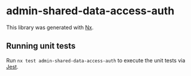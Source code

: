 # admin-shared-data-access-auth

This library was generated with [Nx](https://nx.dev).

## Running unit tests

Run `nx test admin-shared-data-access-auth` to execute the unit tests via [Jest](https://jestjs.io).
